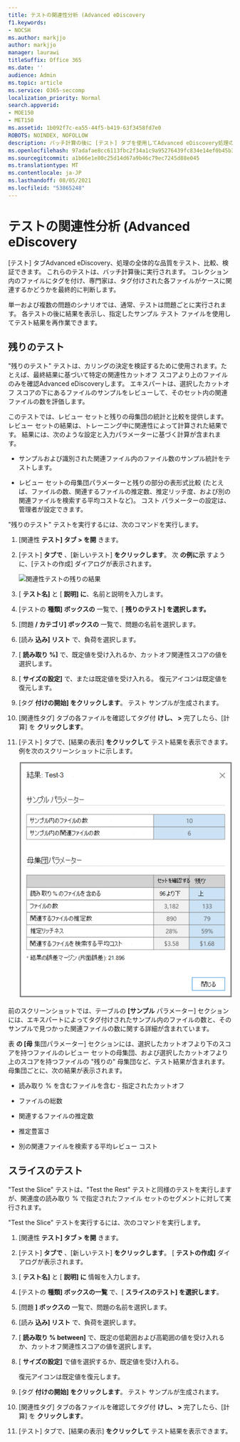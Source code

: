 ```yaml
---
title: テストの関連性分析 (Advanced eDiscovery
f1.keywords:
- NOCSH
ms.author: markjjo
author: markjjo
manager: laurawi
titleSuffix: Office 365
ms.date: ''
audience: Admin
ms.topic: article
ms.service: O365-seccomp
localization_priority: Normal
search.appverid:
- MOE150
- MET150
ms.assetid: 1b092f7c-ea55-44f5-b419-63f3458fd7e0
ROBOTS: NOINDEX, NOFOLLOW
description: バッチ計算の後に [テスト] タブを使用してAdvanced eDiscovery処理の全体的な品質をテスト、比較、検証する方法について説明します。
ms.openlocfilehash: 97adafae8cc6113fbc2f34a1c9a95276439fc834e14ef0b45b345e1deb577ca9
ms.sourcegitcommit: a1b66e1e80c25d14d67a9b46c79ec7245d88e045
ms.translationtype: MT
ms.contentlocale: ja-JP
ms.lasthandoff: 08/05/2021
ms.locfileid: "53865248"
---
```

# <a name="test-relevance-analysis-in-advanced-ediscovery"></a>テストの関連性分析 (Advanced eDiscovery
  
[テスト] タブAdvanced eDiscovery、処理の全体的な品質をテスト、比較、検証できます。 これらのテストは、バッチ計算後に実行されます。 コレクション内のファイルにタグを付け、専門家は、タグ付けされた各ファイルがケースに関連するかどうかを最終的に判断します。
  
単一および複数の問題のシナリオでは、通常、テストは問題ごとに実行されます。 各テストの後に結果を表示し、指定したサンプル テスト ファイルを使用してテスト結果を再作業できます。
  
## <a name="testing-the-rest"></a>残りのテスト

"残りのテスト" テストは、カリングの決定を検証するために使用されます。たとえば、最終結果に基づいて特定の関連性カットオフ スコアより上のファイルのみを確認Advanced eDiscoveryします。 エキスパートは、選択したカットオフ スコアの下にあるファイルのサンプルをレビューして、そのセット内の関連ファイルの数を評価します。
  
このテストでは、レビュー セットと残りの母集団の統計と比較を提供します。 レビュー セットの結果は、トレーニング中に関連性によって計算された結果です。 結果には、次のような設定と入力パラメーターに基づく計算が含まれます。
  
- サンプルおよび識別された関連ファイル内のファイル数のサンプル統計をテストします。

- レビュー セットの母集団パラメーターと残りの部分の表形式比較 (たとえば、ファイルの数、関連するファイルの推定数、推定リッチ度、および別の関連ファイルを検索する平均コストなど)。 コスト パラメーターの設定は、管理者が設定できます。

"残りのテスト" テストを実行するには、次のコマンドを実行します。

1. [関連性 **テスト] タブ \> を開** きます。

2. [テスト] **タブで** 、[新しいテスト] **をクリックします**。 次 **の例に示** すように、[テストの作成] ダイアログが表示されます。

    ![関連性テストの残りの結果](../media/46e6898a-f929-4fd0-88d9-6f91d04b6ce2.png)
  
3. [ **テスト名]** と [ **説明] に**、名前と説明を入力します。

4. [テストの **種類] ボックスの** 一覧で、[ **残りのテスト] を選択します。**

5. [問題 **/ カテゴリ] ボックスの** 一覧で、問題の名前を選択します。

6. [読み **込み] リスト** で、負荷を選択します。 

7. [ **読み取り %]** で、既定値を受け入れるか、カットオフ関連性スコアの値を選択します。 

8. [ **サイズの設定]** で、または既定値を受け入れる。 復元アイコンは既定値を復元します。

9. [タグ **付けの開始] をクリックします**。 テスト サンプルが生成されます。

10. [関連性タグ] タブの各ファイルを確認してタグ付 **けし、 \>** 完了したら、[計算] を **クリックします**。

11. [テスト] タブで、[結果の表示] **をクリックして** テスト結果を表示できます。 例を次のスクリーンショットに示します。

    ![残りの結果をテストする](../media/b95744a9-047d-4c29-992d-04fa7e58e58a.png)
  
前のスクリーンショットでは、テーブルの **[サンプル** パラメーター] セクションには、エキスパートによってタグ付けされたサンプル内のファイルの数と、そのサンプルで見つかった関連ファイルの数に関する詳細が含まれています。
  
表 **の [母** 集団パラメーター] セクションには、選択したカットオフより下のスコアを持つファイルのレビュー セットの母集団、および選択したカットオフより上のスコアを持つファイルの "残りの" 母集団など、テスト結果が含まれます。 母集団ごとに、次の結果が表示されます。
  
- 読み取り % を含むファイルを含む - 指定されたカットオフ

- ファイルの総数

- 関連するファイルの推定数

- 推定豊富さ

- 別の関連ファイルを検索する平均レビュー コスト

## <a name="testing-the-slice"></a>スライスのテスト

"Test the Slice" テストは、"Test the Rest" テストと同様のテストを実行しますが、関連度の読み取り % で指定されたファイル セットのセグメントに対して実行されます。

"Test the Slice" テストを実行するには、次のコマンドを実行します。
  
1. [関連性 **テスト] タブ \> を開** きます。

2. [テスト] **タブで** 、[新しいテスト] **をクリックします**。 [ **テストの作成]** ダイアログが表示されます。

3. [ **テスト名]** と [ **説明] に** 情報を入力します。

4. [テストの **種類] ボックスの一覧** で、[ **スライスのテスト] を選択します**。

5. [問題 **] ボックスの** 一覧で、問題の名前を選択します。

6. [読み **込み] リスト** で、負荷を選択します。

7. [ **読み取り % between]** で、既定の低範囲および高範囲の値を受け入れるか、カットオフ関連性スコアの値を選択します。

8. [ **サイズの設定]** で値を選択するか、既定値を受け入れる。

    復元アイコンは既定値を復元します。

9. [タグ **付けの開始] をクリックします**。 テスト サンプルが生成されます。

10. [関連性タグ] タブの各ファイルを確認してタグ付 **けし、 \>** 完了したら、[計算] を **クリックします**。

11. [テスト] タブで、[結果の表示] **をクリックして** テスト結果を表示できます。
